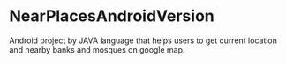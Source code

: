 # NearPlacesAndroidVersion
Android project by JAVA language that helps users to get current location and nearby banks and mosques on google map.
